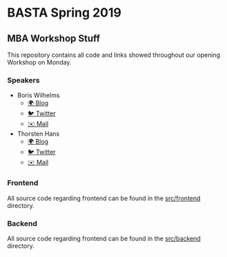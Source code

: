 # BASTA Spring 2019

## MBA Workshop Stuff

This repository contains all code and links showed throughout our opening Workshop on Monday.

### Speakers

 - Boris Wilhelms
   - [🌍 Blog](https://blog.wille-zone.de) 
   - [🐦 Twitter](https://twitter.com/BorisWilhelms)
   - [✉️ Mail](mailto:boris.wilhelms@thinktecture.com)
 - Thorsten Hans
   - [🌍 Blog](https://thorsten-hans.com) 
   - [🐦 Twitter](https://twitter.com/ThorstenHans) 
   - [✉️ Mail](mailto:thorsten.hans@thinktecture.com)


### Frontend

All source code regarding frontend can be found in the [src/frontend](./src/frontend/) directory.

### Backend

All source code regarding frontend can be found in the [src/backend](./src/backend/) directory.
